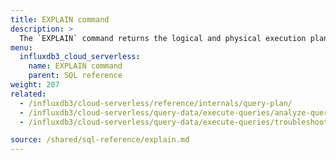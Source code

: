 ```yaml
---
title: EXPLAIN command
description: > 
  The `EXPLAIN` command returns the logical and physical execution plans for the specified SQL statement.
menu:
  influxdb3_cloud_serverless:
    name: EXPLAIN command
    parent: SQL reference
weight: 207
related:
  - /influxdb3/cloud-serverless/reference/internals/query-plan/
  - /influxdb3/cloud-serverless/query-data/execute-queries/analyze-query-plan/
  - /influxdb3/cloud-serverless/query-data/execute-queries/troubleshoot/

source: /shared/sql-reference/explain.md
---
```


<!-- 
The content of this page is at /content/shared/sql-reference/explain.md
-->
